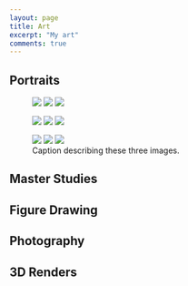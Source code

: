 ```yaml
---
layout: page
title: Art
excerpt: "My art"
comments: true
---
```

## Portraits
<figure class="third">
	<a href="{{site.url}}/img/gallery/80spng.png"><img src="{{site.url}}/img/gallery/80spng.png"></a>
	<a href="{{site.url}}/img/gallery/ARCADIA1.jpg"><img src="{{site.url}}/img/gallery/ARCADIA1.jpg"></a>
	<a href="{{site.url}}/img/gallery/attempt.png"><img src="{{site.url}}/img/gallery/attempt.png"></a>
</figure>
<figure class="third">
<a href="{{site.url}}/img/gallery/aziz.jpg"><img src="{{site.url}}/img/gallery/aziz.jpg"></a>
<a href="{{site.url}}/img/gallery/baby.png"><img src="{{site.url}}/img/gallery/baby.png"></a>
<a href="{{site.url}}/img/gallery/bw.jpg"><img src="{{site.url}}/img/gallery/bw.jpg"></a>
</figure>
<figure class="third">
<a href="{{site.url}}/img/gallery/colors.png"><img src="{{site.url}}/img/gallery/colors.png"></a>
<a href="{{site.url}}/img/gallery/DungeonRunBoss.jpg"><img src="{{site.url}}/img/gallery/DungeonRunBoss.jpg"></a>
<a href="{{site.url}}/img/gallery/hair-1.jpg"><img src="{{site.url}}/img/gallery/hair-1.jpg"></a>
	<figcaption>Caption describing these three images.</figcaption>
</figure>

## Master Studies

## Figure Drawing

## Photography

## 3D Renders
